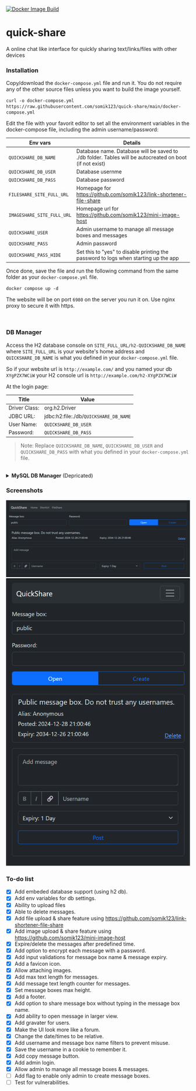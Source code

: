 [![Docker Image Build](https://github.com/somik123/quick-share/actions/workflows/main.yaml/badge.svg)](https://github.com/somik123/quick-share/actions/workflows/main.yaml)

# quick-share
A online chat like interface for quickly sharing text/links/files with other devices


### Installation
Copy/download the `docker-compose.yml` file and run it. You do not require any of the other source files unless you want to build the image yourself.
```
curl -o docker-compose.yml https://raw.githubusercontent.com/somik123/quick-share/main/docker-compose.yml
```

Edit the file with your favorit editor to set all the environment variables in the docker-compose file, including the admin username/password:

| Env vars | Details |
|----------|---------|
| `QUICKSHARE_DB_NAME` | Database name. Database will be saved to ./db folder. Tables will be autocreated on boot (if not exist) |
| `QUICKSHARE_DB_USER` | Database usernme |
| `QUICKSHARE_DB_PASS` | Database password |
| `FILESHARE_SITE_FULL_URL` | Homepage for https://github.com/somik123/link-shortener-file-share |
| `IMAGESHARE_SITE_FULL_URL` | Homepage url for https://github.com/somik123/mini-image-host |
| `QUICKSHARE_USER` | Admin username to manage all message boxes and messages |
| `QUICKSHARE_PASS` | Admin password |
| `QUICKSHARE_PASS_HIDE` | Set this to "yes" to disable printing the password to logs when starting up the app |

Once done, save the file and run the following command from the same folder as your `docker-compose.yml` file.
```
docker compose up -d
```

The website will be on port `6980` on the server you run it on. Use nginx proxy to secure it with https.

<br>

### DB Manager

Access the H2 database console on `SITE_FULL_URL/h2-QUICKSHARE_DB_NAME` where `SITE_FULL_URL` is your website's home address and `QUICKSHARE_DB_NAME` is what you defined in your `docker-compose.yml` file. 

So if your website url is `http://example.com/` and you named your db `XYgPZX7WCiW` your H2 console url is `http://example.com/h2-XYgPZX7WCiW`

At the login page:

| Title | Value |
|-------|-------|
|Driver Class:| org.h2.Driver |
|JDBC URL:| jdbc:h2:file:./db/`QUICKSHARE_DB_NAME` |
|User Name:| `QUICKSHARE_DB_USER` |
|Password:| `QUICKSHARE_DB_PASS` |

> Note: Replace `QUICKSHARE_DB_NAME`, `QUICKSHARE_DB_USER` and `QUICKSHARE_DB_PASS` with what you defined in your `docker-compose.yml` file.

<br>

<details>
<summary><b>MySQL DB Manager</b> (Depricated)</summary>
PhpMyAdmin database manager is disabled by default in the `docker-compose.yml` file. It provides a simple way to troubleshoot or edit your bucket database but use it at your own risk.

To use it, copy paste the following code block at the bottom of your `docker-compose.yml` file and run the `docker compose up -d` command.

```
  db_manager:
    image: phpmyadmin
    container_name: phpmyadmin
    restart: unless-stopped
    environment:
      TZ: Asia/Singapore
      PMA_HOST: db
    ports:
      - 6988:80
    depends_on:
      - db
    links:
      - db
```
It is available on port `6988` once it is up. 

<br>
</details>

### Screenshots

<img src="https://raw.githubusercontent.com/somik123/quick-share/main/screenshots/1.png">

<img src="https://raw.githubusercontent.com/somik123/quick-share/main/screenshots/2.png">

<br>

### To-do list
- [x] Add embeded database support (using h2 db).
- [x] Add env variables for db settings.
- [x] Ability to upload files 
- [x] Able to delete messages.
- [x] Add file upload & share feature using https://github.com/somik123/link-shortener-file-share
- [x] Add image upload & share feature using https://github.com/somik123/mini-image-host
- [x] Expire/delete the messages after predefined time.
- [x] Add option to encrypt each message with a password.
- [x] Add input validations for message box name & message expiry.
- [x] Add a favicon icon.
- [x] Allow attaching images.
- [x] Add max text length for messages.
- [x] Add message text length counter for messages.
- [x] Set message boxes max height.
- [x] Add a footer.
- [x] Add option to share message box without typing in the message box name.
- [x] Add ability to open message in larger view.
- [x] Add gravater for users.
- [x] Make the UI look more like a forum.
- [x] Change the date/times to be relative.
- [x] Add username and message box name filters to prevent misuse.
- [x] Save the username in a cookie to remember it.
- [x] Add copy message button.
- [x] Add admin login.
- [x] Allow admin to manage all message boxes & messages.
- [ ] Add flag to enable only admin to create message boxes.
- [ ] Test for vulnerabilities.
